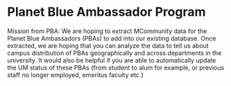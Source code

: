 # Planet Blue Ambassador Program
Mission from PBA: We are hoping to extract MCommunity data for the Planet Blue Ambassadors (PBAs) to add into our existing database. Once extracted, we are hoping that you can analyze the data to tell us about campus distribution of PBAs geographically and across departments in the university. It would also be helpful if you are able to automatically update the UM status of these PBAs (from student to alum for example, or previous staff no longer employed, emeritus faculty etc.)
